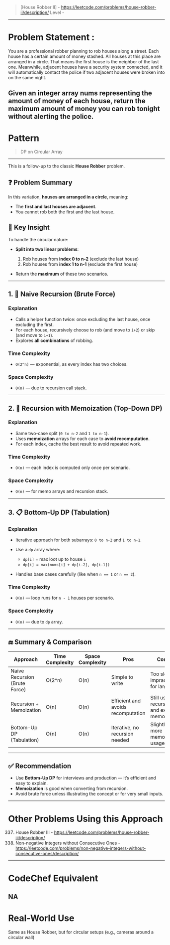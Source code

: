 > [House Robber II] - https://leetcode.com/problems/house-robber-ii/description/
> Level - 
--------------------------------------------------------------------------------------------------------------------------------------
# Problem Statement : 

You are a professional robber planning to rob houses along a street. Each house has a certain amount of money stashed. All houses at this place are arranged in a circle. That means the first house is the neighbor of the last one. Meanwhile, adjacent houses have a security system connected, and it will automatically contact the police if two adjacent houses were broken into on the same night.

Given an integer array nums representing the amount of money of each house, return the maximum amount of money you can rob tonight without alerting the police.
--------------------------------------------------------------------------------------------------------------------------------------
# Pattern
> DP on Circular Array
--------------------------------------------------------------------------------------------------------------------------------------
This is a follow-up to the classic **House Robber** problem.

## ❓ Problem Summary

In this variation, **houses are arranged in a circle**, meaning:

* The **first and last houses are adjacent**.
* You cannot rob both the first and the last house.

## 🧠 Key Insight

To handle the circular nature:

* **Split into two linear problems**:

  1. Rob houses from **index 0 to n-2** (exclude the last house)
  2. Rob houses from **index 1 to n-1** (exclude the first house)
* Return the **maximum** of these two scenarios.

---

## 1. 🚫 Naive Recursion (Brute Force)

### **Explanation**

* Calls a helper function twice: once excluding the last house, once excluding the first.
* For each house, recursively choose to rob (and move to `i+2`) or skip (and move to `i+1`).
* Explores **all combinations** of robbing.

### **Time Complexity**

* `O(2^n)` — exponential, as every index has two choices.

### **Space Complexity**

* `O(n)` — due to recursion call stack.

---

## 2. 🧠 Recursion with Memoization (Top-Down DP)

### **Explanation**

* Same two-case split (`0 to n-2` and `1 to n-1`).
* Uses **memoization** arrays for each case to **avoid recomputation**.
* For each index, cache the best result to avoid repeated work.

### **Time Complexity**

* `O(n)` — each index is computed only once per scenario.

### **Space Complexity**

* `O(n)` — for memo arrays and recursion stack.

---

## 3. 📋 Bottom-Up DP (Tabulation)

### **Explanation**

* Iterative approach for both subarrays: `0 to n-2` and `1 to n-1`.
* Use a `dp` array where:

  * `dp[i]` = max loot up to house `i`
  * `dp[i] = max(nums[i] + dp[i-2], dp[i-1])`
* Handles base cases carefully (like when `n == 1` or `n == 2`).

### **Time Complexity**

* `O(n)` — loop runs for `n - 1` houses per scenario.

### **Space Complexity**

* `O(n)` — due to `dp` array.

---

## 🔚 Summary & Comparison

| Approach                      | Time Complexity | Space Complexity | Pros                               | Cons                                  |
| ----------------------------- | --------------- | ---------------- | ---------------------------------- | ------------------------------------- |
| Naive Recursion (Brute Force) | O(2^n)          | O(n)             | Simple to write                    | Too slow, impractical for large `n`   |
| Recursion + Memoization       | O(n)            | O(n)             | Efficient and avoids recomputation | Still uses recursion and extra memory |
| Bottom-Up DP (Tabulation)     | O(n)            | O(n)             | Iterative, no recursion needed     | Slightly more memory usage            |

---

## ✅ Recommendation

* Use **Bottom-Up DP** for interviews and production — it’s efficient and easy to explain.
* **Memoization** is good when converting from recursion.
* Avoid brute force unless illustrating the concept or for very small inputs.

--------------------------------------------------------------------------------------------------------------------------------------
# Other Problems Using this Approach
337. House Robber III - https://leetcode.com/problems/house-robber-iii/description/
600. Non-negative Integers without Consecutive Ones - https://leetcode.com/problems/non-negative-integers-without-consecutive-ones/description/
--------------------------------------------------------------------------------------------------------------------------------------
# CodeChef Equivalent
NA
--------------------------------------------------------------------------------------------------------------------------------------
# Real-World Use
Same as House Robber, but for circular setups (e.g., cameras around a circular wall) 